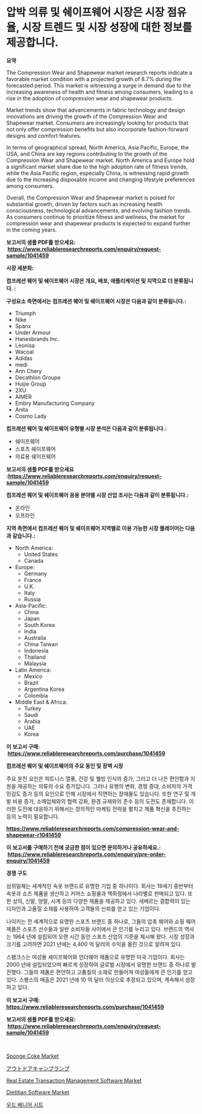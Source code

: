 <p><h1>압박 의류 및 쉐이프웨어 시장은 시장 점유율, 시장 트렌드 및 시장 성장에 대한 정보를 제공합니다.</h1></p><p><strong>요약</strong></p>
<p><p>The Compression Wear and Shapewear market research reports indicate a favorable market condition with a projected growth of 8.7% during the forecasted period. This market is witnessing a surge in demand due to the increasing awareness of health and fitness among consumers, leading to a rise in the adoption of compression wear and shapewear products.</p><p>Market trends show that advancements in fabric technology and design innovations are driving the growth of the Compression Wear and Shapewear market. Consumers are increasingly looking for products that not only offer compression benefits but also incorporate fashion-forward designs and comfort features.</p><p>In terms of geographical spread, North America, Asia Pacific, Europe, the USA, and China are key regions contributing to the growth of the Compression Wear and Shapewear market. North America and Europe hold a significant market share due to the high adoption rate of fitness trends, while the Asia Pacific region, especially China, is witnessing rapid growth due to the increasing disposable income and changing lifestyle preferences among consumers.</p><p>Overall, the Compression Wear and Shapewear market is poised for substantial growth, driven by factors such as increasing health consciousness, technological advancements, and evolving fashion trends. As consumers continue to prioritize fitness and wellness, the market for compression wear and shapewear products is expected to expand further in the coming years.</p></p>
<p><strong>보고서의 샘플 PDF를 받으세요: &nbsp;<a href="https://www.reliableresearchreports.com/enquiry/request-sample/1041459">https://www.reliableresearchreports.com/enquiry/request-sample/1041459</a></strong></p>
<p><strong>시장 세분화:</strong></p>
<p><strong> 컴프레션 웨어 및 쉐이프웨어 시장은 개요, 배포, 애플리케이션 및 지역으로 더 분류됩니다. :</strong></p>
<p><strong>구성요소 측면에서는 컴프레션 웨어 및 쉐이프웨어 시장은 다음과 같이 분류됩니다.:</strong></p>
<p><ul><li>Triumph</li><li>Nike</li><li>Spanx</li><li>Under Armour</li><li>Hanesbrands Inc.</li><li>Leonisa</li><li>Wacoal</li><li>Adidas</li><li>medi</li><li>Ann Chery</li><li>Decathlon Groupe</li><li>Huijie Group</li><li>2XU</li><li>AIMER</li><li>Embry Manufacturing Company</li><li>Anita</li><li>Cosmo Lady</li></ul></p>
<p><strong> 컴프레션 웨어 및 쉐이프웨어 유형별 시장 분석은 다음과 같이 분류됩니다.:</strong></p>
<p><ul><li>쉐이프웨어</li><li>스포츠 쉐이프웨어</li><li>의료용 쉐이프웨어</li></ul></p>
<p><strong>보고서의 샘플 PDF를 받으세요 :<a href="https://www.reliableresearchreports.com/enquiry/request-sample/1041459">https://www.reliableresearchreports.com/enquiry/request-sample/1041459</a></strong></p>
<p><strong> 컴프레션 웨어 및 쉐이프웨어 응용 분야별 시장 산업 조사는 다음과 같이 분류됩니다.:</strong></p>
<p><ul><li>온라인</li><li>오프라인</li></ul></p>
<p><strong>지역 측면에서 컴프레션 웨어 및 쉐이프웨어 지역별로 이용 가능한 시장 플레이어는 다음과 같습니다.:</strong></p>
<p><ul>
    <li>
        North America:
        <ul>
            <li>United States</li>
            <li>Canada</li>
        </ul>
    </li>
    <li>
        Europe:
        <ul>
            <li>Germany</li>
            <li>France</li>
            <li>U.K.</li>
            <li>Italy</li>
            <li>Russia</li>
        </ul>
    </li>
    <li>
        Asia-Pacific:
        <ul>
            <li>China</li>
            <li>Japan</li>
            <li>South Korea</li>
            <li>India</li>
            <li>Australia</li>
            <li>China Taiwan</li>
            <li>Indonesia</li>
            <li>Thailand</li>
            <li>Malaysia</li>
        </ul>
    </li>
    <li>
        Latin America:
        <ul>
            <li>Mexico</li>
            <li>Brazil</li>
            <li>Argentina Korea</li>
            <li>Colombia</li>
        </ul>
    </li>
    <li>
        Middle East & Africa:
        <ul>
            <li>Turkey</li>
            <li>Saudi</li>
            <li>Arabia</li>
            <li>UAE</li>
            <li>Korea</li>
        </ul>
    </li>
    </ul></p>
<p><strong>이 보고서 구매: &nbsp;<a href="https://www.reliableresearchreports.com/purchase/1041459">https://www.reliableresearchreports.com/purchase/1041459</a></strong></p>
<p><strong>컴프레션 웨어 및 쉐이프웨어의 주요 동인 및 장벽 시장</strong></p>
<p><p>주요 운전 요인은 피트니스 열풍, 건강 및 웰빙 인식의 증가, 그리고 더 나은 편안함과 지원을 제공하는 의류의 수요 증가입니다. 그러나 유행의 변화, 경쟁 증대, 소비자의 가격 민감도 증가 등의 요인으로 인해 시장에서 직면하는 장애물도 있습니다. 또한 연구 및 개발 비용 증가, 소매업체와의 협력 강화, 환경 규제와의 준수 등의 도전도 존재합니다. 이러한 도전에 대응하기 위해서는 창의적인 마케팅 전략을 펼치고 제품 혁신을 추진하는 등의 노력이 필요합니다.</p></p>
<p><strong><a href="https://www.reliableresearchreports.com/compression-wear-and-shapewear-r1041459">https://www.reliableresearchreports.com/compression-wear-and-shapewear-r1041459</a></strong></p>
<p><strong>이 보고서를 구매하기 전에 궁금한 점이 있으면 문의하거나 공유하세요.: &nbsp;<a href="https://www.reliableresearchreports.com/enquiry/pre-order-enquiry/1041459">https://www.reliableresearchreports.com/enquiry/pre-order-enquiry/1041459</a></strong></p>
<p><strong>경쟁 구도</strong></p>
<p><p>삼위일체는 세계적인 속옷 브랜드로 유명한 기업 중 하나이다. 회사는 19세기 중반부터 속옷과 쇼츠 제품을 생산하고 커머스 쇼핑물과 백화점에서 나라별로 판매되고 있다. 또한 상의, 신발, 양말, 시계 등의 다양한 제품을 제공하고 있다. 세베르는 결합력이 있는 디자인과 고품질 소재를 사용하여 고객들의 신뢰를 얻고 있는 기업이다.</p><p>나이키는 전 세계적으로 유명한 스포츠 브랜드 중 하나로, 그들의 압축 웨어와 쇼핑 웨어 제품은 스포츠 선수들과 일반 소비자들 사이에서 큰 인기를 누리고 있다. 브랜드의 역사는 1964 년에 설립되어 오랜 시간 동안 스포츠 산업의 기준을 제시해 왔다. 시장 성장과 크기를 고려하면 2021 년에는 4,400 억 달러의 수익을 올린 것으로 알려져 있다.</p><p>스팽크스는 여성용 셰이프웨어와 언더웨어 제품으로 유명한 미국 기업이다. 회사는 2000 년에 설립되었으며 빠르게 성장하여 글로벌 시장에서 유명한 브랜드 중 하나로 발전했다. 그들의 제품은 편안하고 고품질의 소재로 만들어져 여성들에게 큰 인기를 얻고 있다. 스팽스의 매출은 2021 년에 10 억 달러 이상으로 추정되고 있으며, 계속해서 성장하고 있다.</p></p>
<p><strong>이 보고서 구매: &nbsp; <a href="https://www.reliableresearchreports.com/purchase/1041459">https://www.reliableresearchreports.com/purchase/1041459</a></strong></p>
<p><strong>보고서의 샘플 PDF를 받으세요: &nbsp;<a href="https://www.reliableresearchreports.com/enquiry/request-sample/1041459">https://www.reliableresearchreports.com/enquiry/request-sample/1041459</a></strong><strong></strong></p>
<p>&nbsp;</p>
<p><p><a href="https://www.linkedin.com/pulse/sponge-coke-market-goal-estimating-size-future-growth-potential-7n80e?trackingId=HYXBT0ilcKfJwkS8IE2vpQ%3D%3D">Sponge Coke Market</a></p><p><a href="https://github.com/one-cool-chick/Market-Research-Report-List-1/blob/main/703117325725.md">アウトドアキャンプランプ</a></p><p><a href="https://github.com/dimitrishawkinswaynenp91rgz/Market-Research-Report-List-2/blob/main/real-estate-transaction-management-software-market.md">Real Estate Transaction Management Software Market</a></p><p><a href="https://github.com/changoleonlaverguenzanoexiste/Market-Research-Report-List-2/blob/main/dietitian-software-market.md">Dietitian Software Market</a></p><p><a href="https://medium.com/@koleledner/%EB%AA%A9%EC%9E%AC-%EA%B4%80%EC%9D%98-%EC%8B%9C%ED%8A%B8-%EC%8B%9C%EC%9E%A5-%EC%9C%A0%ED%98%95-%EC%9D%91%EC%9A%A9-%EB%B0%8F-%EC%A7%80%EB%A6%AC%EC%A0%81%EC%9C%BC%EB%A1%9C-%EC%A2%85%ED%95%A9%EC%A0%81%EC%9D%B8-%ED%8F%89%EA%B0%80-207813eea46a">우드 베니어 시트</a></p></p>